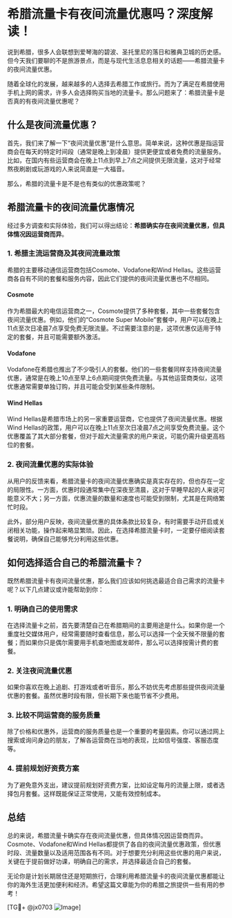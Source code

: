 # 希腊流量卡有夜间流量优惠吗？深度解读！

说到希腊，很多人会联想到爱琴海的碧波、圣托里尼的落日和雅典卫城的历史感。但今天我们要聊的不是旅游景点，而是与现代生活息息相关的话题——希腊流量卡的夜间流量优惠。

随着全球化的发展，越来越多的人选择去希腊工作或旅行。而为了满足在希腊使用手机上网的需求，许多人会选择购买当地的流量卡。那么问题来了：希腊流量卡是否真的有夜间流量优惠呢？

## 什么是夜间流量优惠？

首先，我们来了解一下“夜间流量优惠”是什么意思。简单来说，这种优惠是指运营商会在每天的特定时间段（通常是晚上到凌晨）提供更便宜或者免费的流量服务。比如，在国内有些运营商会在晚上11点到早上7点之间提供无限流量，这对于经常熬夜刷剧或玩游戏的人来说简直是一大福音。

那么，希腊的流量卡是不是也有类似的优惠政策呢？

## 希腊流量卡的夜间流量优惠情况

经过多方调查和实际体验，我们可以得出结论：**希腊确实存在夜间流量优惠，但具体情况因运营商而异**。

### 1. 希腊主流运营商及其夜间流量政策

希腊的主要移动通信运营商包括Cosmote、Vodafone和Wind Hellas。这些运营商各自有不同的套餐和服务内容，因此它们提供的夜间流量优惠也不尽相同。

#### Cosmote
作为希腊最大的电信运营商之一，Cosmote提供了多种套餐，其中一些套餐包含夜间流量优惠。例如，他们的“Cosmote Super Mobile”套餐中，用户可以在晚上11点至次日凌晨7点享受免费无限流量。不过需要注意的是，这项优惠仅适用于特定的套餐，并且可能需要额外激活。

#### Vodafone
Vodafone在希腊也推出了不少吸引人的套餐。他们的一些套餐同样支持夜间流量优惠，通常是在晚上10点至早上6点期间提供免费流量。与其他运营商类似，这项优惠通常需要单独订购，并且可能会受到某些条件限制。

#### Wind Hellas
Wind Hellas是希腊市场上的另一家重要运营商，它也提供了夜间流量优惠。根据Wind Hellas的政策，用户可以在晚上11点至次日凌晨7点之间享受免费流量。这个优惠覆盖了其大部分套餐，但对于超大流量需求的用户来说，可能仍需升级更高档位的套餐。

### 2. 夜间流量优惠的实际体验

从用户的反馈来看，希腊流量卡的夜间流量优惠确实是真实存在的，但也存在一定的局限性。一方面，优惠时段通常集中在深夜至清晨，这对于早睡早起的人来说可能意义不大；另一方面，优惠流量的数量和速度也可能受到限制，尤其是在网络繁忙时段。

此外，部分用户反映，夜间流量优惠的具体条款比较复杂，有时需要手动开启或关闭相关功能，操作起来略显繁琐。因此，在选择希腊流量卡时，一定要仔细阅读套餐说明，确保自己能够充分利用这些优惠。

## 如何选择适合自己的希腊流量卡？

既然希腊流量卡有夜间流量优惠，那么我们应该如何挑选最适合自己需求的流量卡呢？以下几点建议或许能帮助到你：

### 1. 明确自己的使用需求

在选择流量卡之前，首先要清楚自己在希腊期间的主要用途是什么。如果你是一个重度社交媒体用户，经常需要随时查看信息，那么可以选择一个全天候不限量的套餐；而如果你只是偶尔需要用手机查地图或发邮件，那么可以选择按需计费的套餐。

### 2. 关注夜间流量优惠

如果你喜欢在晚上追剧、打游戏或者听音乐，那么不妨优先考虑那些提供夜间流量优惠的套餐。虽然优惠时段有限，但长期下来也能节省不少费用。

### 3. 比较不同运营商的服务质量

除了价格和优惠外，运营商的服务质量也是一个重要的考量因素。你可以通过网上搜索或询问身边的朋友，了解各运营商在当地的表现，比如信号强度、客服态度等。

### 4. 提前规划好资费方案

为了避免意外支出，建议提前规划好资费方案，比如设定每月的流量上限，或者选择包月套餐。这样既能保证正常使用，又能有效控制成本。

## 总结

总的来说，希腊流量卡确实存在夜间流量优惠，但具体情况因运营商而异。Cosmote、Vodafone和Wind Hellas都提供了各自的夜间流量优惠政策，但优惠时段、流量数量以及适用范围各有不同。对于想要充分利用这些优惠的用户来说，关键在于提前做好功课，明确自己的需求，并选择最适合自己的套餐。

无论你是计划长期居住还是短期旅行，合理利用希腊流量卡的夜间流量优惠都能让你的海外生活更加便利和经济。希望这篇文章能为你的希腊之旅提供一些有用的参考！

[TG💪+ @jx0703 ![Image](https://github.com/user-attachments/assets/dbca1d08-cadb-493c-b0ec-ad6f7a83f270)]